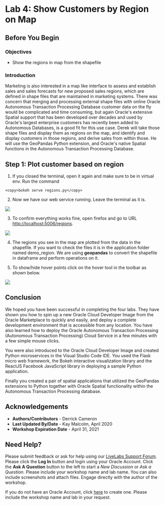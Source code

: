 # Lab 4: Show Customers by Region on Map

## Before You Begin
### Objectives
- Show the regions in map from the shapefile

### Introduction

Marketing is also interested in a map like interface to assess and establish sales and sales forecasts for new proposed sales regions, which are defined in shape files that are maintained in marketing systems.  There was concern that merging and processing external shape files with online Oracle Autonomous Transaction Processing Database customer data on the fly would be complicated and time consuming, but again Oracle's extensive Spatial support that has been developed over decades and used by Oracle's largest enterprise customers has recently been added to Autonomous Databases, is a good fit for this use case.  Derek will take those shape files and display them as regions on the map, and identify and display customers in those regions, and derive sales from within those.  He will use the GeoPandas Python extension, and Oracle's native Spatial functions in the Autonomous Transaction Processing Database.

## **Step 1:** Plot customer based on region

1. If you closed the terminal, open it again and make sure to be in virtual env. Run the command
  ```
  <copy>bokeh serve regions.py</copy>
  ```

2.  Now we have our web service running. Leave the terminal as it is.

  ![](images/001.png " ")

3. To confirm everything works fine, open firefox and go to URL [http://localhost:5006/regions](http://localhost:5006/regions).

  ![](images/003.png " ")

4. The regions you see in the map are plotted from the data in the shapefile. If you want to check the files it is in the application folder named demo_region. We are using **geopandas** to convert the shapefile in dataframe and perform operations on it.

5. To show/hide hover points click on the hover tool in the toolbar as shown below.
 
  ![](images/002.png " ")

## Conclusion

We hoped you have been successful in completing the four labs.  They have shown you how to spin up a new Oracle Cloud Developer Image from the Oracle Marketplace to quickly and easily, and deploy a complete development environment that is accessible from any location. You have also learned how to deploy the Oracle Autonomous Transaction Processing (Autonomous Transaction Processing) Cloud Service in a few minutes with a few simple mouse clicks.  

You were also introduced to the Oracle Cloud Developer Image and created Python microservices in the Visual Studio Code IDE. You used the Flask micro web framework, the Bokeh interactive visualization library and the ReactJS Facebook JavaScript library in deploying a sample Python application.  

Finally you created a pair of spatial applications that utilized the GeoPandas extensions to Python together with Oracle Spatial functionality within the Autonomous Transaction Processing database.


## Acknowledgements

- **Authors/Contributors** - Derrick Cameron
- **Last Updated By/Date** - Kay Malcolm, April 2020
- **Workshop Expiration Date** - April 31, 2021

## Need Help?
Please submit feedback or ask for help using our [LiveLabs Support Forum](https://community.oracle.com/tech/developers/categories/livelabsdiscussions). Please click the **Log In** button and login using your Oracle Account. Click the **Ask A Question** button to the left to start a *New Discussion* or *Ask a Question*.  Please include your workshop name and lab name.  You can also include screenshots and attach files.  Engage directly with the author of the workshop.

If you do not have an Oracle Account, click [here](https://profile.oracle.com/myprofile/account/create-account.jspx) to create one.    Please include the workshop name and lab in your request.
